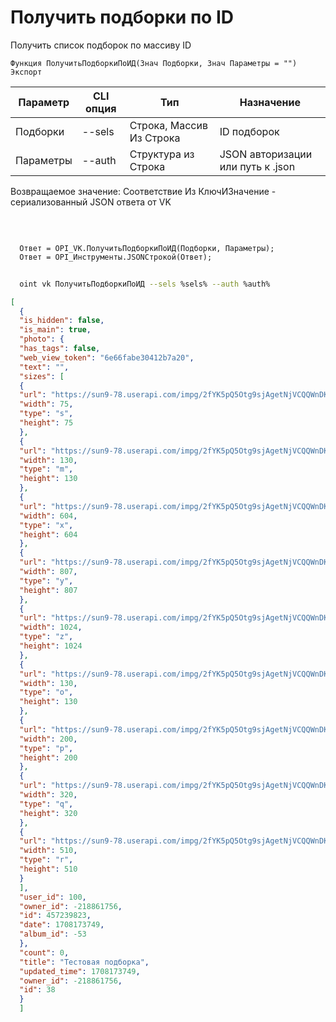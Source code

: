 ﻿---
sidebar_position: 2
---

# Получить подборки по ID
 Получить список подборок по массиву ID



`Функция ПолучитьПодборкиПоИД(Знач Подборки, Знач Параметры = "") Экспорт`

  | Параметр | CLI опция | Тип | Назначение |
  |-|-|-|-|
  | Подборки | --sels | Строка, Массив Из Строка | ID подборок |
  | Параметры | --auth | Структура из Строка | JSON авторизации или путь к .json |

  
  Возвращаемое значение:   Соответствие Из КлючИЗначение - сериализованный JSON ответа от VK

<br/>




```bsl title="Пример кода"
  
  Ответ = OPI_VK.ПолучитьПодборкиПоИД(Подборки, Параметры);
  Ответ = OPI_Инструменты.JSONСтрокой(Ответ);
```
	


```sh title="Пример команды CLI"
    
  oint vk ПолучитьПодборкиПоИД --sels %sels% --auth %auth%

```

```json title="Результат"
[
  {
  "is_hidden": false,
  "is_main": true,
  "photo": {
  "has_tags": false,
  "web_view_token": "6e66fabe30412b7a20",
  "text": "",
  "sizes": [
  {
  "url": "https://sun9-78.userapi.com/impg/2fYK5pQ5Otg9sjAgetNjVCQQWnDK8GPcNfXIHQ/ApxbNHQYcFs.jpg?size=75x75&quality=95&sign=5266db2d411d1405c216c1a266b5b364&c_uniq_tag=oV8dPGRw_KGUAIUM7eQzswdDli0YNRSvC4anBj9DTBk&type=album",
  "width": 75,
  "type": "s",
  "height": 75
  },
  {
  "url": "https://sun9-78.userapi.com/impg/2fYK5pQ5Otg9sjAgetNjVCQQWnDK8GPcNfXIHQ/ApxbNHQYcFs.jpg?size=130x130&quality=95&sign=79718f97df5bd878bc82b6fa8b6b377b&c_uniq_tag=KL9wgGeHU5xcseZyDQ556di7Qn56NOK5YcEVL5o4S8c&type=album",
  "width": 130,
  "type": "m",
  "height": 130
  },
  {
  "url": "https://sun9-78.userapi.com/impg/2fYK5pQ5Otg9sjAgetNjVCQQWnDK8GPcNfXIHQ/ApxbNHQYcFs.jpg?size=604x604&quality=95&sign=0817353d2d87543a885a2b03be59bd24&c_uniq_tag=E0Nkb7roSyIY91bW48CdhVr1WaVYoh_n9-l7mfEMgG0&type=album",
  "width": 604,
  "type": "x",
  "height": 604
  },
  {
  "url": "https://sun9-78.userapi.com/impg/2fYK5pQ5Otg9sjAgetNjVCQQWnDK8GPcNfXIHQ/ApxbNHQYcFs.jpg?size=807x807&quality=95&sign=38b3fc3cd99265d719fc5c9adf25d9eb&c_uniq_tag=PCQhHT3fe1NNNKmRpdsV1FfZE1Qa89Z8RBqbjS0Ubbs&type=album",
  "width": 807,
  "type": "y",
  "height": 807
  },
  {
  "url": "https://sun9-78.userapi.com/impg/2fYK5pQ5Otg9sjAgetNjVCQQWnDK8GPcNfXIHQ/ApxbNHQYcFs.jpg?size=1024x1024&quality=95&sign=61d2e2bf1b70d31c95644cd054a4d399&c_uniq_tag=o5BEt4FmMLFsNBEWBJI4ik-IJSQXrUQFGgMoKOqiTH8&type=album",
  "width": 1024,
  "type": "z",
  "height": 1024
  },
  {
  "url": "https://sun9-78.userapi.com/impg/2fYK5pQ5Otg9sjAgetNjVCQQWnDK8GPcNfXIHQ/ApxbNHQYcFs.jpg?size=130x130&quality=95&sign=79718f97df5bd878bc82b6fa8b6b377b&c_uniq_tag=KL9wgGeHU5xcseZyDQ556di7Qn56NOK5YcEVL5o4S8c&type=album",
  "width": 130,
  "type": "o",
  "height": 130
  },
  {
  "url": "https://sun9-78.userapi.com/impg/2fYK5pQ5Otg9sjAgetNjVCQQWnDK8GPcNfXIHQ/ApxbNHQYcFs.jpg?size=200x200&quality=95&sign=dc5da94a81a43690469c118483d453a8&c_uniq_tag=c4TcOjDX5iUmfB_6zKeFUNqh34cipnMDe2gUEn4vTfY&type=album",
  "width": 200,
  "type": "p",
  "height": 200
  },
  {
  "url": "https://sun9-78.userapi.com/impg/2fYK5pQ5Otg9sjAgetNjVCQQWnDK8GPcNfXIHQ/ApxbNHQYcFs.jpg?size=320x320&quality=95&sign=aefedf52f6f0392ae9d6414064d21604&c_uniq_tag=DPgVLnoagpciN0RayVjNVrWa1s3FBjyliV8W6u4ywWA&type=album",
  "width": 320,
  "type": "q",
  "height": 320
  },
  {
  "url": "https://sun9-78.userapi.com/impg/2fYK5pQ5Otg9sjAgetNjVCQQWnDK8GPcNfXIHQ/ApxbNHQYcFs.jpg?size=510x510&quality=95&sign=3158e1e84b5ad304550efee67d71210f&c_uniq_tag=_OYJK4FylGsClBCL1jiQVouUwnOMexRmb47Boh6VlE0&type=album",
  "width": 510,
  "type": "r",
  "height": 510
  }
  ],
  "user_id": 100,
  "owner_id": -218861756,
  "id": 457239823,
  "date": 1708173749,
  "album_id": -53
  },
  "count": 0,
  "title": "Тестовая подборка",
  "updated_time": 1708173749,
  "owner_id": -218861756,
  "id": 38
  }
  ]
```
